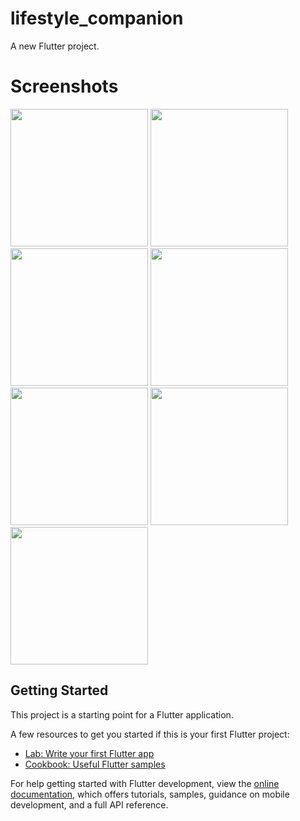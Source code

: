 # lifestyle_companion

A new Flutter project.

# Screenshots


<image src = "https://github.com/user-attachments/assets/593329b1-4cb4-4dce-8e40-1c643722ebf4" width="220"/>
<image src = "https://github.com/user-attachments/assets/32dbd2ff-1a17-4a3a-a0d4-082498fdca39" width="220"/>
<image src = "https://github.com/user-attachments/assets/31834977-6a52-481e-9f22-ab4195eb7b4e" width="220"/>
<image src = "https://github.com/user-attachments/assets/b1d3f4c4-7d1a-4b71-b460-b368010a31b6" width="220"/>
<image src = "https://github.com/user-attachments/assets/453b05b6-4da4-4a17-9fc5-9b0495b208c5" width="220"/>
<image src = "https://github.com/user-attachments/assets/c0c42c7f-c525-4df6-8e78-d6b7e3b14753" width="220"/>
<image src = "https://github.com/user-attachments/assets/961a9cf5-1c8e-4bd1-b6fa-aef7771bf828" width="220"/>







## Getting Started

This project is a starting point for a Flutter application.

A few resources to get you started if this is your first Flutter project:

- [Lab: Write your first Flutter app](https://docs.flutter.dev/get-started/codelab)
- [Cookbook: Useful Flutter samples](https://docs.flutter.dev/cookbook)

For help getting started with Flutter development, view the
[online documentation](https://docs.flutter.dev/), which offers tutorials,
samples, guidance on mobile development, and a full API reference.
